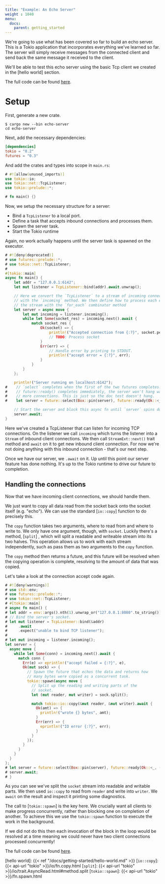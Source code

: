 ```yaml
---
title: "Example: An Echo Server"
weight : 1040
menu:
  docs:
    parent: getting_started
---
```


We're going to use what has been covered so far to build an echo server. This is a
Tokio application that incorporates everything we've learned so far. The server will
simply receive messages from the connected client and send back the same message it
received to the client.

We'll be able to test this echo server using the basic Tcp client we created in the
[hello world] section.

The full code can be found [here][full-code].

# Setup

First, generate a new crate.

```shell
$ cargo new --bin echo-server
cd echo-server
```

Next, add the necessary dependencies:

```toml
[dependencies]
tokio = "0.2"
futures = "0.3"
```

And add the crates and types into scope in `main.rs`:

```rust
# #![allow(unused_imports)]
use tokio::io;
use tokio::net::TcpListener;
use tokio::prelude::*;

# fn main() {}
```

Now, we setup the necessary structure for a server:

* Bind a `TcpListener` to a local port.
* Define a task that accepts inbound connections and processes them.
* Spawn the server task.
* Start the Tokio runtime

Again, no work actually happens until the server task is spawned on the
executor.

```rust
# #![deny(deprecated)]
# use futures::prelude::*;
# use tokio::net::TcpListener;
#
#[tokio::main]
async fn main() {
    let addr = "127.0.0.1:6142";
    let mut listener = TcpListener::bind(addr).await.unwrap();

    // Here we convert the `TcpListener` to a stream of incoming connections
    // with the `incoming` method. We then define how to process each element in
    // the stream with the `for_each` combinator method
    let server = async move {
        let mut incoming = listener.incoming();
        while let Some(socket_res) = incoming.next().await {
            match socket_res {
                Ok(socket) => {
                    println!("Accepted connection from {:?}", socket.peer_addr());
                    // TODO: Process socket
                }
                Err(err) => {
                    // Handle error by printing to STDOUT.
                    println!("accept error = {:?}", err);
                }
            }
        }
    };

    println!("Server running on localhost:6142");
#    // `select` completes when the first of the two futures completes. Since
#    // future::ready() completes immediately, the server won't hang waiting for
#    // more connections. This is just so the doc test doesn't hang.
#    let server = future::select(Box::pin(server), future::ready(Ok::<_, ()>(())));

    // Start the server and block this async fn until `server` spins down.
    server.await;
}
```

Here we've created a TcpListener that can listen for incoming TCP connections. On the
listener we call `incoming` which turns the listener into a `Stream` of inbound client
connections. We then call `StreamExt::next()` trait method and `await` on it to get new inbound client connection.
For now we're not doing anything with this inbound connection - that's our next step.

Once we have our server, we `.await` on it. Up until this point our
server feature has done nothing. It's up to the Tokio runtime to drive our future to
completion.

## Handling the connections

Now that we have incoming client connections, we should handle them.

We just want to copy all data read from the socket back onto the socket itself
(e.g. "echo"). We can use the standard [`io::copy`] function to do precisely this.

The `copy` function takes two arguments, where to read from and where to write to.
We only have one argument, though, with `socket`. Luckily there's a method, [`split`]
, which will split a readable and writeable stream into its two halves. This
operation allows us to work with each stream independently, such as pass them as two
arguments to the `copy` function.

The `copy` method then returns a future, and this future will be resolved when the
copying operation is complete, resolving to the amount of data that was copied.

Let's take a look at the connection accept code again.

```rust
# #![deny(warnings)]
# use std::env;
# use futures::prelude::*;
# use tokio::net::TcpListener;
# #[tokio::main]
# async fn main() {
# let addr = env::args().nth(1).unwrap_or("127.0.0.1:8080".to_string());
# // Bind the server's socket.
# let mut listener = TcpListener::bind(&addr)
#     .await
#     .expect("unable to bind TCP listener");
#
# let mut incoming = listener.incoming();
let server = {
  async move {
    while let Some(conn) = incoming.next().await {
      match conn {
        Err(e) => eprintln!("accept failed = {:?}", e),
        Ok(mut sock) => {
          // Spawn the future that echos the data and returns how
          // many bytes were copied as a concurrent task.
          tokio::spawn(async move {
            // Split up the reading and writing parts of the
            // socket.
            let (mut reader, mut writer) = sock.split();

            match tokio::io::copy(&mut reader, &mut writer).await {
              Ok(amt) => {
                println!("wrote {} bytes", amt);
              }
              Err(err) => {
                eprintln!("IO error {:?}", err);
              }
            }
          });
        }
      }
    }
  }
};
# let server = future::select(Box::pin(server), future::ready(Ok::<_, ()>(())));
# server.await;
# }
```

As you can see we've split the `socket` stream into readable and writable parts. We
then used `io::copy` to read from `reader` and write into `writer`. We `await` on the result and inspect it printing some diagnostics.

The call to [`tokio::spawn`] is the key here. We crucially want all clients to make
progress concurrently, rather than blocking one on completion of another. To achieve
this we use the `tokio::spawn` function to execute the work in the background.

If we did not do this then each invocation of the block in the loop would be
resolved at a time meaning we could never have two client connections processed
concurrently!

The full code can be found [here][full-code].

[full-code]: https://github.com/tokio-rs/tokio/blob/master/examples/echo.rs
[hello world]: {{< ref "/docs/getting-started/hello-world.md" >}}
[`io::copy`]: {{< api-url "tokio" >}}/io/fn.copy.html
[`split`]: {{< api-url "tokio" >}}/io/trait.AsyncRead.html#method.split
[`tokio::spawn`]: {{< api-url "tokio" >}}/fn.spawn.html
